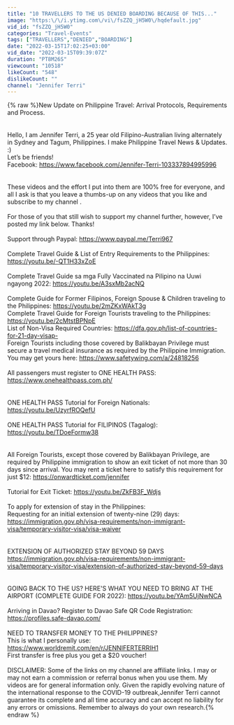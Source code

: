 ```yaml
---
title: "10 TRAVELLERS TO THE US DENIED BOARDING BECAUSE OF THIS..."
image: "https:\/\/i.ytimg.com\/vi\/fsZZQ_jH5W0\/hqdefault.jpg"
vid_id: "fsZZQ_jH5W0"
categories: "Travel-Events"
tags: ["TRAVELLERS","DENIED","BOARDING"]
date: "2022-03-15T17:02:25+03:00"
vid_date: "2022-03-15T09:39:07Z"
duration: "PT8M26S"
viewcount: "10518"
likeCount: "548"
dislikeCount: ""
channel: "Jennifer Terri"
---
```

{% raw %}New Update on Philippine Travel: Arrival Protocols, Requirements and Process.<br /><br /><br />Hello, I am Jennifer Terri, a 25 year old Filipino-Australian living alternately in Sydney and Tagum, Philippines. I make Philippine Travel News &amp; Updates. :)<br />Let’s be friends!<br />Facebook: <a rel="nofollow" target="blank" href="https://www.facebook.com/Jennifer-Terri-103337894995996">https://www.facebook.com/Jennifer-Terri-103337894995996</a><br /><br /><br />These videos and the effort I put into them are 100% free for everyone, and all I ask is that you leave a thumbs-up on any videos that you like and subscribe to my channel .<br /><br />For those of you that still wish to support my channel further, however, I’ve posted my link below. Thanks!<br /><br />Support through Paypal: <a rel="nofollow" target="blank" href="https://www.paypal.me/Terri967">https://www.paypal.me/Terri967</a><br /><br />Complete Travel Guide &amp; List of Entry Requirements to the Philippines: <a rel="nofollow" target="blank" href="https://youtu.be/-QT1H33xZoE">https://youtu.be/-QT1H33xZoE</a><br /><br />Complete Travel Guide sa mga Fully Vaccinated na Pilipino na Uuwi ngayong  2022: <a rel="nofollow" target="blank" href="https://youtu.be/A3sxMb2acNQ">https://youtu.be/A3sxMb2acNQ</a><br /><br />Complete Guide for Former Filipinos, Foreign Spouse &amp; Children traveling to the Philippines: <a rel="nofollow" target="blank" href="https://youtu.be/2mZKxWAkT3g">https://youtu.be/2mZKxWAkT3g</a><br />Complete Travel Guide for Foreign Tourists traveling to the Philippines: <a rel="nofollow" target="blank" href="https://youtu.be/2cMtstBPNpE">https://youtu.be/2cMtstBPNpE</a><br />List of Non-Visa Required Countries: <a rel="nofollow" target="blank" href="https://dfa.gov.ph/list-of-countries-for-21-day-visap-">https://dfa.gov.ph/list-of-countries-for-21-day-visap-</a><br />Foreign Tourists including those covered by Balikbayan Privilege must secure a travel medical insurance as required by the Philippine Immigration. You may get yours here: <a rel="nofollow" target="blank" href="https://www.safetywing.com/a/24818256">https://www.safetywing.com/a/24818256</a><br /><br />All passengers must register to ONE HEALTH PASS: <a rel="nofollow" target="blank" href="https://www.onehealthpass.com.ph/">https://www.onehealthpass.com.ph/</a><br /><br /><br />ONE HEALTH PASS Tutorial for Foreign Nationals: <a rel="nofollow" target="blank" href="https://youtu.be/UzyrfROQefU">https://youtu.be/UzyrfROQefU</a><br /><br />ONE HEALTH PASS Tutorial for FILIPINOS (Tagalog): <a rel="nofollow" target="blank" href="https://youtu.be/TDoeFormw38">https://youtu.be/TDoeFormw38</a><br /><br /><br />All Foreign Tourists, except those covered by Balikbayan Privilege, are required by Philippine immigration to show an exit ticket of not more than 30 days since arrival. You may rent a ticket here to satisfy this requirement for just $12: <a rel="nofollow" target="blank" href="https://onwardticket.com/jennifer">https://onwardticket.com/jennifer</a><br /><br />Tutorial for Exit Ticket: <a rel="nofollow" target="blank" href="https://youtu.be/ZkFB3F_Wdjs">https://youtu.be/ZkFB3F_Wdjs</a><br /><br />To apply for extension of stay in the Philippines: <br />Requesting for an initial extension of twenty-nine (29) days: <a rel="nofollow" target="blank" href="https://immigration.gov.ph/visa-requirements/non-immigrant-visa/temporary-visitor-visa/visa-waiver">https://immigration.gov.ph/visa-requirements/non-immigrant-visa/temporary-visitor-visa/visa-waiver</a><br /><br /><br />EXTENSION OF AUTHORIZED STAY BEYOND 59 DAYS<br /><a rel="nofollow" target="blank" href="https://immigration.gov.ph/visa-requirements/non-immigrant-visa/temporary-visitor-visa/extension-of-authorized-stay-beyond-59-days">https://immigration.gov.ph/visa-requirements/non-immigrant-visa/temporary-visitor-visa/extension-of-authorized-stay-beyond-59-days</a><br /><br /><br />GOING BACK TO THE US? HERE'S WHAT YOU NEED TO BRING AT THE AIRPORT (COMPLETE GUIDE FOR 2022): <a rel="nofollow" target="blank" href="https://youtu.be/YAm5UjNwNCA">https://youtu.be/YAm5UjNwNCA</a><br /><br />Arriving in Davao? Register to Davao Safe QR Code Registration: <a rel="nofollow" target="blank" href="https://profiles.safe-davao.com/">https://profiles.safe-davao.com/</a><br /><br />NEED TO TRANSFER MONEY TO THE PHILIPPINES?<br />This is what I personally use: <br /><a rel="nofollow" target="blank" href="https://www.worldremit.com/en/r/JENNIFERTERRIH1">https://www.worldremit.com/en/r/JENNIFERTERRIH1</a><br />First transfer is free plus you get a $20 voucher!<br /><br />DISCLAIMER: Some of the links on my channel are affiliate links. I may or may not earn a commission or referral bonus when you use them. My videos are for general information only. Given the rapidly evolving nature of the international response to the COVID-19 outbreak,Jennifer Terri cannot guarantee its complete and all time accuracy and can accept no liability for any errors or omissions. Remember to always do your own research.{% endraw %}
